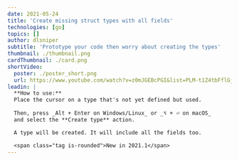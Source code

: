 ```yaml
---
date: 2021-05-24
title: 'Create missing struct types with all fields'
technologies: [go]
topics: []
author: dlsniper
subtitle: 'Prototype your code then worry about creating the types'
thumbnail: ./thumbnail.png
cardThumbnail: ./card.png
shortVideo:
  poster: ./poster_short.png
  url: https://www.youtube.com/watch?v=z0mJGEBcPGI&list=PLM-t1Z4tbFflGjn5Qzjjku5J7SX3p-nhY&index=8&t=0s
leadin: |
  **How to use:**
  Place the cursor on a type that's not yet defined but used.
  
  Then, press _Alt + Enter on Windows/Linux_ or _⌥ + ⏎ on macOS_
  and select the **Create type** action.

  A type will be created. It will include all the fields too.

  <span class="tag is-rounded">New in 2021.1</span>
---
```

